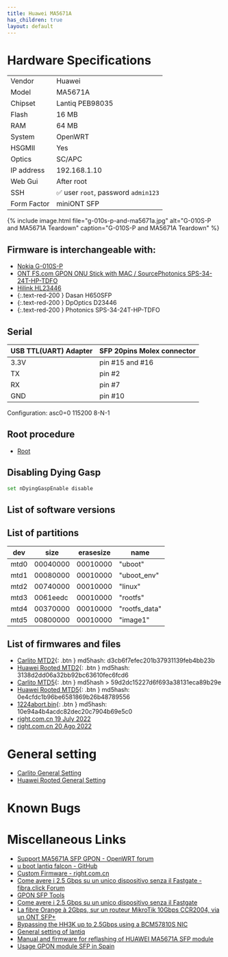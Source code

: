 ```yaml
---
title: Huawei MA5671A
has_children: true
layout: default
---
```


# Hardware Specifications

|             |                                     |
| ----------- | ----------------------------------- |
| Vendor      | Huawei                              |
| Model       | MA5671A                             |
| Chipset     | Lantiq PEB98035                     |
| Flash       | 16 MB                               |
| RAM         | 64 MB                               |
| System      | OpenWRT                             |
| HSGMII      | Yes                                 |
| Optics      | SC/APC                              |
| IP address  | 192.168.1.10                        |
| Web Gui     | After root                          |
| SSH         | ✅ user `root`, password `admin123` |
| Form Factor | miniONT SFP                         |

{% include image.html file="g-010s-p-and-ma5671a.jpg"  alt="G-010S-P and MA5671A Teardown" caption="G-010S-P and MA5671A Teardown" %}


##  Firmware is interchangeable with:

- [Nokia G-010S-P](/ont-nokia-g-010s-p)
- [ONT FS.com GPON ONU Stick with MAC / SourcePhotonics SPS-34-24T-HP-TDFO](/ont-fs-com-gpon-onu-stick-with-mac)
- [Hilink HL23446](/ont-hilink-hl23446)
- {:.text-red-200 } Dasan H650SFP 
- {:.text-red-200 } DpOptics D23446  
- {:.text-red-200 } Photonics SPS-34-24T-HP-TDFO

## Serial

| USB TTL(UART) Adapter | SFP 20pins Molex connector |
| --------------------- | -------------------------- |
| 3.3V                  | pin #15 and #16            |
| TX                    | pin #2                     |
| RX                    | pin #7                     |
| GND                   | pin #10                    |

Configuration: asc0=0 115200 8-N-1

## Root procedure

- [Root](/ont-huawei-ma5671a-root)

##  Disabling Dying Gasp
```sh
set nDyingGaspEnable disable
```

## List of software versions

## List of partitions

| dev  | size     | erasesize | name          |
| ---- | -------- | --------- | ------------- |
| mtd0 | 00040000 | 00010000  | "uboot"       |
| mtd1 | 00080000 | 00010000  | "uboot_env"   |
| mtd2 | 00740000 | 00010000  | "linux"       |
| mtd3 | 0061eedc | 00010000  | "rootfs"      |
| mtd4 | 00370000 | 00010000  | "rootfs_data" |
| mtd5 | 00800000 | 00010000  | "image1"      |

## List of firmwares and files

- [Carlito MTD2](https://ma5671a.s3.nl-ams.scw.cloud/mtd2.bin){: .btn }  md5hash: d3cb6f7efec201b37931139feb4bb23b
- [Huawei Rooted MTD2](https://ma5671a.s3.nl-ams.scw.cloud/mA5671a_root_mtd2.img){: .btn } md5hash: 3138d2dd06a32bb92bc63610fec6fcd6
- [Carlito MTD5](https://ma5671a.s3.nl-ams.scw.cloud/mtd5.bin){: .btn }  md5hash > 59d2dc15227d6f693a38131eca89b29e 
- [Huawei Rooted MTD5](https://ma5671a.s3.nl-ams.scw.cloud/mA5671a_root_mtd5.img){: .btn }  md5hash: 0e4cfdc1b96be6581869b26b48789556
- [1224abort.bin](https://ma5671a.s3.nl-ams.scw.cloud/1224ABORT.bin){: .btn }  md5hash: 10e94a4b4acdc82dec20c7904b69e5c0
- [right.com.cn 19 July 2022](https://mega.nz/file/9fpSkYTb#wNyjAj1kOLWC9HozX-gTQ-TS3VFqRYg--x1rm7RSuDg)
- [right.com.cn 20 Ago 2022](https://mega.nz/file/tShUVBxB#3HMtviRNxAlIiydA76h-lXT288nNdgBKwTtryQoHHHQ)

# General setting

- [Carlito General Setting](/ont-huawei-ma5671a-carlito)
- [Huawei Rooted General Setting](/ont-huawei-ma5671a-rooted)

# Known Bugs

# Miscellaneous Links

- [Support MA5671A SFP GPON - OpenWRT forum](https://forum.openwrt.org/t/support-ma5671a-sfp-gpon/48042)
- [u boot lantiq falcon - GitHub](https://github.com/minhng99/u-boot_lantiq_falcon)
- [Custom Firmware - right.com.cn](https://www.right.com.cn/forum/thread-8220173-1-1.html)
- [Come avere i 2.5 Gbps su un unico dispositivo senza il Fastgate - fibra.click Forum](https://forum.fibra.click/d/17836-come-avere-i-25-gbps-su-un-unico-dispositivo-senza-il-fastgate)
- [GPON SFP Tools](https://github.com/MokkaSchnalle/GPON-SFP-Tools)
- [Come avere i 2.5 Gbps su un unico dispositivo senza il Fastgate](https://forum.fibra.click/d/17836-come-avere-i-25-gbps-su-un-unico-dispositivo-senza-il-fastgate)
- [La fibre Orange à 2Gbps, sur un routeur MikroTik 10Gbps CCR2004, via un ONT SFP+](https://lafibre.info/remplacer-livebox/guide-de-connexion-fibre-directement-sur-un-routeur-voire-meme-en-2gbps/msg832904/#msg832904)
- [Bypassing the HH3K up to 2.5Gbps using a BCM57810S NIC](https://www.dslreports.com/forum/r32230041-Internet-Bypassing-the-HH3K-up-to-2-5Gbps-using-a-BCM57810S-NIC)
- [General setting of lantiq](https://forum.fibra.click/d/23881-ma5671a-e-vodafone-25-gbps/64)
- [Manual and firmware for reflashing of HUAWEI MA5671A SFP module](https://github.com/nikbyte/huawei_ma5671a)
- [Usage GPON module SFP in Spain](https://forum.mikrotik.com/viewtopic.php?t=116364&start=300)

